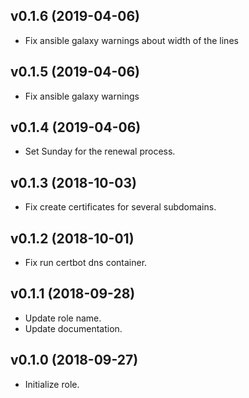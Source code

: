 ## v0.1.6 (2019-04-06)

* Fix ansible galaxy warnings about width of the lines

## v0.1.5 (2019-04-06)

* Fix ansible galaxy warnings

## v0.1.4 (2019-04-06)

* Set Sunday for the renewal process.

## v0.1.3 (2018-10-03)

* Fix create certificates for several subdomains.

## v0.1.2 (2018-10-01)

* Fix run certbot dns container.

## v0.1.1 (2018-09-28)

* Update role name.
* Update documentation.

## v0.1.0 (2018-09-27)

* Initialize role.
